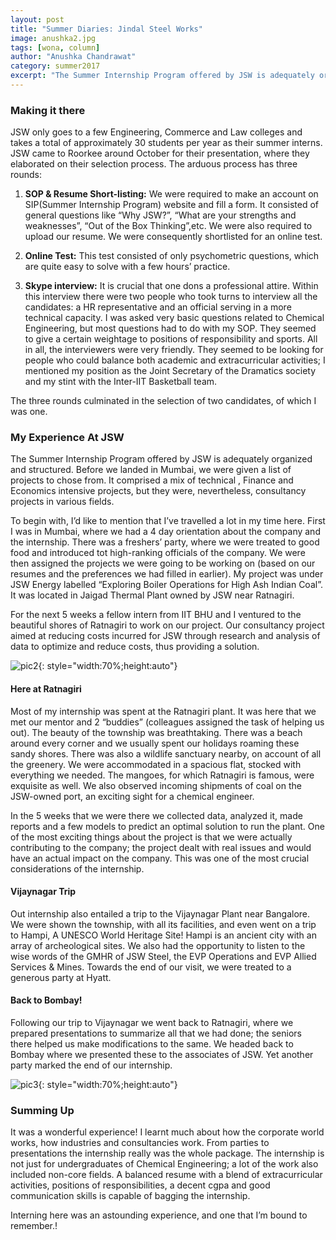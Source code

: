 ```yaml
---
layout: post
title: "Summer Diaries: Jindal Steel Works" 
image: anushka2.jpg
tags: [wona, column]
author: "Anushka Chandrawat"
category: summer2017 
excerpt: "The Summer Internship Program offered by JSW is adequately organized and structured. Before we landed in Mumbai, we were given a list of projects to chose from. "
---
```


### Making it there

JSW only goes to a few Engineering, Commerce and Law colleges and takes a total of  approximately 30 students per year as their summer interns. JSW came to Roorkee around October for their presentation, where they elaborated on their selection process. The arduous process has three rounds: 

1. **SOP & Resume Short-listing:** We were required to make an account on SIP(Summer Internship Program) website and fill a form. It consisted of general questions like “Why JSW?”,  “What are your strengths and weaknesses”, “Out of the Box Thinking”,etc. We were also required to upload our resume. We were consequently shortlisted for an online test.

2. **Online Test:** This test consisted of only psychometric questions, which are quite easy to solve with a few hours’ practice.

3. **Skype interview:** It is crucial that one dons a professional attire. Within this interview there were two people who took turns to interview all the candidates: a HR representative and an official serving in a more technical capacity. I was asked very basic questions related to Chemical Engineering, but most questions had to do with my SOP. They seemed to give a certain weightage to positions of responsibility and sports. All in all, the interviewers were very friendly. They seemed to be looking for people who could balance both academic and extracurricular activities; I mentioned my position as the Joint Secretary of the Dramatics society and my stint with the Inter-IIT Basketball team.

The three rounds culminated in the selection of two candidates, of which I was one.

### My Experience At JSW

The Summer Internship Program offered by JSW is adequately organized and structured. Before we landed in Mumbai, we were given a list of projects to chose from. It comprised a mix of technical , Finance and Economics intensive projects, but they were, nevertheless, consultancy projects in various fields.

To begin with, I’d like to mention that I’ve travelled a lot in my time here. First I was in Mumbai, where we had a 4 day orientation about the company and the internship. There was a freshers’ party, where we were treated to good food and introduced tot high-ranking officials of the company. We were then assigned the projects we were going to be working on (based on our resumes and the preferences we had filled in earlier). My project was under JSW Energy labelled “Exploring Boiler Operations for High Ash Indian Coal”. It was located in Jaigad Thermal Plant owned by JSW near Ratnagiri. 

For the next 5 weeks a fellow intern from IIT BHU and I ventured to the beautiful shores of Ratnagiri to work on our project. Our consultancy project aimed at reducing costs incurred for JSW through research and analysis of data to optimize and reduce costs, thus providing a solution. 

![pic2](http://ketangupta.in/wona-images/posts/anushka3.jpg){: style="width:70%;height:auto"}

#### Here at Ratnagiri

Most of my internship was spent at the Ratnagiri plant. It was here that we met our mentor and 2 “buddies” (colleagues assigned the task of helping us out). The beauty of the township was breathtaking. There was a beach around every corner and we usually spent our holidays roaming these sandy shores. There was also a wildlife sanctuary nearby, on account of all the greenery. We were accommodated in a spacious flat, stocked with everything we needed. The mangoes, for which Ratnagiri is famous, were exquisite as well. We also observed incoming shipments of coal on the JSW-owned port,  an exciting sight for a chemical engineer.

In the 5 weeks that we were there we collected data, analyzed it, made reports and a few models to predict an optimal solution to run the plant. One of the most exciting things about the project is that we were actually contributing to the company; the project dealt with real issues and would have an actual impact on the company. This was one of the most crucial considerations of the internship.

#### Vijaynagar Trip
Out internship also entailed a trip to the Vijaynagar Plant near Bangalore. We were shown the township, with all its facilities, and even went on a trip to Hampi, A UNESCO World Heritage Site! Hampi is an ancient city with an array of archeological sites. We also had the opportunity to listen to the wise words of the GMHR of JSW Steel, the EVP Operations and EVP Allied Services & Mines. Towards the end of our visit, we were treated to a generous party at Hyatt.

#### Back to Bombay!
Following our trip to Vijaynagar we went back to Ratnagiri, where we prepared presentations to summarize all that we had done; the seniors there helped us make modifications to the same. We headed back to Bombay where we presented these to the  associates of JSW. Yet another party marked the end of our internship.

![pic3](http://ketangupta.in/wona-images/posts/anushka1.jpg){: style="width:70%;height:auto"}

### Summing Up
It was a wonderful experience! I learnt much about how the corporate world works, how industries and consultancies work. From parties to presentations the internship really was the whole package. The internship is not just for undergraduates of Chemical Engineering; a lot of the work also included non-core fields. A balanced resume with a blend of extracurricular activities, positions of responsibilities, a decent cgpa and good communication skills is capable of bagging the internship.

Interning here was an astounding experience, and one that I’m bound to remember.! 

